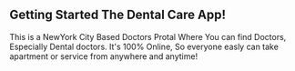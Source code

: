 ## Getting Started The Dental Care App!
This is a NewYork City Based Doctors Protal Where You can find Doctors, Especially Dental doctors. It's 100% Online, So everyone easly can take apartment or service from anywhere and anytime!
